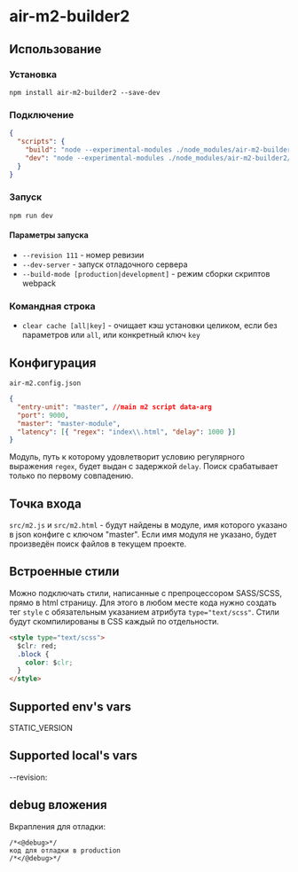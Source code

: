 # air-m2-builder2

## Использование

### Установка

`npm install air-m2-builder2 --save-dev`

### Подключение

```json
{
  "scripts": {
    "build": "node --experimental-modules ./node_modules/air-m2-builder2/bin/server.mjs",
    "dev": "node --experimental-modules ./node_modules/air-m2-builder2/bin/server.mjs --dev-server"
  }
}
```

### Запуск

`npm run dev`

#### Параметры запуска

- `--revision 111` - номер ревизии
- `--dev-server` - запуск отладочного сервера
- `--build-mode [production|development]` - режим сборки скриптов webpack

### Командная строка

- `clear cache [all|key]` - очищает кэш установки целиком, если без параметров или `all`, или конкретный ключ `key`

## Конфигурация

`air-m2.config.json`

```json
{
  "entry-unit": "master", //main m2 script data-arg
  "port": 9000,
  "master": "master-module",
  "latency": [{ "regex": "index\\.html", "delay": 1000 }]
}
```

Модуль, путь к которому удовлетворит условию регулярного выражения `regex`, будет выдан с задержкой `delay`.
Поиск срабатывает только по первому совпадению.

## Точка входа

`src/m2.js` и `src/m2.html` - будут найдены в модуле, имя которого указано в json конфиге с ключом "master".
Если имя модуля не указано, будет произведён поиск файлов в текущем проекте.

## Встроенные стили

Можно подключать стили, написанные с препроцессором SASS/SCSS, прямо в html страницу.
Для этого в любом месте кода нужно создать тег `style` с обязательным указанием атрибута `type="text/scss"`.
Стили будут скомпилированы в CSS каждый по отдельности.

```html
<style type="text/scss">
  $clr: red;
  .block {
    color: $clr;
  }
</style>
```

## Supported env's vars
STATIC_VERSION

## Supported local's vars
--revision:<build-number>

## debug вложения

Вкрапления для отладки:
``` 
/*<@debug>*/
код для отладки в production
/*</@debug>*/
```